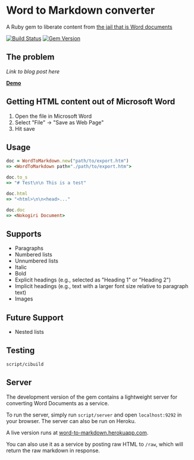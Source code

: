 # Word to Markdown converter

A Ruby gem to liberate content from [the jail that is Word documents](http://ben.balter.com/2012/10/19/we-ve-been-trained-to-make-paper/#jailbreaking-content)

[![Build Status](https://travis-ci.org/benbalter/word-to-markdown.svg?branch=master)](https://travis-ci.org/benbalter/word-to-markdown) [![Gem Version](https://badge.fury.io/rb/word-to-markdown.png)](http://badge.fury.io/rb/word-to-markdown)

## The problem

*Link to blog post here*

**[Demo](http://word-to-markdown.herokuapp.com/)**

## Getting HTML content out of Microsoft Word

1. Open the file in Microsoft Word
2. Select "File" -> "Save as Web Page"
3. Hit save

## Usage

```ruby
doc = WordToMarkdown.new("path/to/export.htm")
=> <WordToMarkdown path="./path/to/export.htm">

doc.to_s
=> "# Test\n\n This is a test"

doc.html
=> "<html>\n\n<head>..."

doc.doc
=> <Nokogiri Document>
```

## Supports

* Paragraphs
* Numbered lists
* Unnumbered lists
* Italic
* Bold
* Explicit headings (e.g., selected as "Heading 1" or "Heading 2")
* Implicit headings (e.g., text with a larger font size relative to paragraph text)
* Images

## Future Support

* Nested lists

## Testing

`script/cibuild`

## Server

The development version of the gem contains a lightweight server for converting Word Documents as a service.

To run the server, simply run `script/server` and open `localhost:9292` in your browser. The server can also be run on Heroku.

A live version runs at [word-to-markdown.herokuapp.com](http://word-to-markdown.herokuapp.com).

You can also use it as a service by posting raw HTML to `/raw`, which will return the raw markdown in response.
